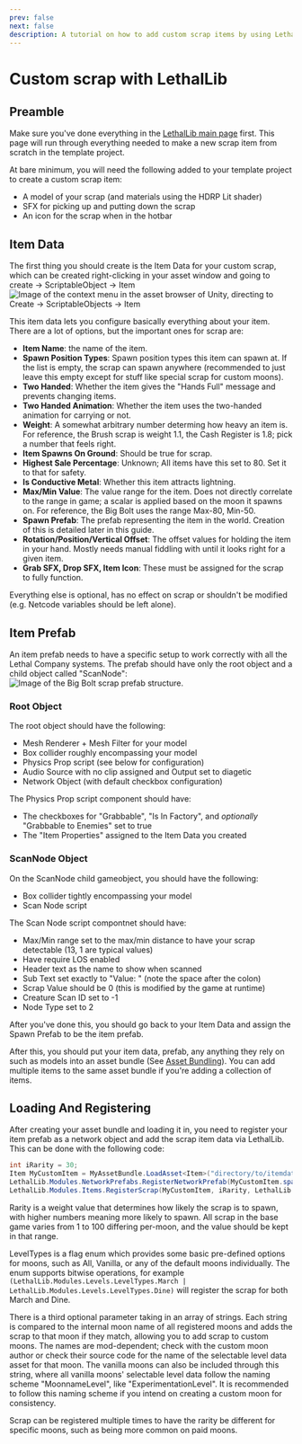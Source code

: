 ```yaml
---
prev: false
next: false
description: A tutorial on how to add custom scrap items by using LethalLib.
---
```

# Custom scrap with LethalLib

## Preamble
Make sure you've done everything in the [LethalLib main page](/dev/apis/lethallib) first. This page will run through everything needed to make a new scrap item from scratch in the template project.

At bare minimum, you will need the following added to your template project to create a custom scrap item:
- A model of your scrap (and materials using the HDRP Lit shader)
- SFX for picking up and putting down the scrap
- An icon for the scrap when in the hotbar

## Item Data
The first thing you should create is the Item Data for your custom scrap, which can be created right-clicking in your asset window and going to create -> ScriptableObject -> Item
![Image of the context menu in the asset browser of Unity, directing to Create -> ScriptableObjects -> Item](/images/lethallib/customscrap/CreateItem.png)

This item data lets you configure basically everything about your item. There are a lot of options, but the important ones for scrap are:
- **Item Name**: the name of the item.
- **Spawn Position Types**: Spawn position types this item can spawn at. If the list is empty, the scrap can spawn anywhere (recommended to just leave this empty except for stuff like special scrap for custom moons).
- **Two Handed**: Whether the item gives the "Hands Full" message and prevents changing items.
- **Two Handed Animation**: Whether the item uses the two-handed animation for carrying or not.
- **Weight**: A somewhat arbitrary number determing how heavy an item is. For reference, the Brush scrap is weight 1.1, the Cash Register is 1.8; pick a number that feels right.
- **Item Spawns On Ground**: Should be true for scrap.
- **Highest Sale Percentage**: Unknown; All items have this set to 80. Set it to that for safety.
- **Is Conductive Metal**: Whether this item attracts lightning.
- **Max/Min Value**: The value range for the item. Does not directly correlate to the range in game; a scalar is applied based on the moon it spawns on. For reference, the Big Bolt uses the range Max-80, Min-50.
- **Spawn Prefab**: The prefab representing the item in the world. Creation of this is detailed later in this guide.
- **Rotation/Position/Vertical Offset**: The offset values for holding the item in your hand. Mostly needs manual fiddling with until it looks right for a given item.
- **Grab SFX, Drop SFX, Item Icon**: These must be assigned for the scrap to fully function.

Everything else is optional, has no effect on scrap or shouldn't be modified (e.g. Netcode variables should be left alone).

## Item Prefab
An item prefab needs to have a specific setup to work correctly with all the Lethal Company systems. The prefab should have only the root object and a child object called "ScanNode":
![Image of the Big Bolt scrap prefab structure.](/images/lethallib/customscrap/ScrapPrefab.png)

### Root Object
The root object should have the following:
- Mesh Renderer + Mesh Filter for your model
- Box collider roughly encompassing your model
- Physics Prop script (see below for configuration)
- Audio Source with no clip assigned and Output set to diagetic
- Network Object (with default checkbox configuration)

The Physics Prop script component should have:
- The checkboxes for "Grabbable", "Is In Factory", and *optionally* "Grabbable to Enemies" set to true
- The "Item Properties" assigned to the Item Data you created

### ScanNode Object
On the ScanNode child gameobject, you should have the following:
- Box collider tightly encompassing your model
- Scan Node script

The Scan Node script compontnet should have:
- Max/Min range set to the max/min distance to have your scrap detectable (13, 1 are typical values)
- Have require LOS enabled
- Header text as the name to show when scanned
- Sub Text set exactly to "Value: " (note the space after the colon)
- Scrap Value should be 0 (this is modified by the game at runtime)
- Creature Scan ID set to -1
- Node Type set to 2

After you've done this, you should go back to your Item Data and assign the Spawn Prefab to be the item prefab.

After this, you should put your item data, prefab, any anything they rely on such as models into an asset bundle (See [Asset Bundling](/dev/intermediate/asset-bundling)). You can add multiple items to the same asset bundle if you're adding a collection of items.

## Loading And Registering
After creating your asset bundle and loading it in, you need to register your item prefab as a network object and add the scrap item data via LethalLib. This can be done with the following code:
```cs
int iRarity = 30;
Item MyCustomItem = MyAssetBundle.LoadAsset<Item>("directory/to/itemdataasset.asset");
LethalLib.Modules.NetworkPrefabs.RegisterNetworkPrefab(MyCustomItem.spawnPrefab);
LethalLib.Modules.Items.RegisterScrap(MyCustomItem, iRarity, LethalLib.Modules.Levels.LevelTypes.All);
```
Rarity is a weight value that determines how likely the scrap is to spawn, with higher numbers meaning more likely to spawn. All scrap in the base game varies from 1 to 100 differing per-moon, and the value should be kept in that range.

LevelTypes is a flag enum which provides some basic pre-defined options for moons, such as All, Vanilla, or any of the default moons individually. The enum supports bitwise operations, for example `(LethalLib.Modules.Levels.LevelTypes.March | LethalLib.Modules.Levels.LevelTypes.Dine)` will register the scrap for both March and Dine.

There is a third optional parameter taking in an array of strings. Each string is compared to the internal moon name of all registered moons and adds the scrap to that moon if they match, allowing you to add scrap to custom moons. The names are mod-dependent; check with the custom moon author or check their source code for the name of the selectable level data asset for that moon. The vanilla moons can also be included through this string, where all vanilla moons' selectable level data follow the naming scheme "MoonnameLevel", like "ExperimentationLevel". It is recommended to follow this naming scheme if you intend on creating a custom moon for consistency.

Scrap can be registered multiple times to have the rarity be different for specific moons, such as being more common on paid moons.